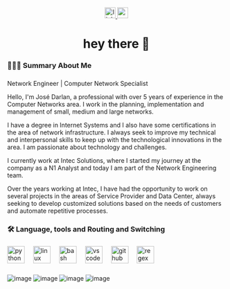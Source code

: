 ###

<div align="center">  
  <a href="https://www.linkedin.com/in/darlan-sim%C3%B5es/">
    <img src="https://img.shields.io/static/v1?message=LinkedIn&logo=linkedin&label=&color=0077B5&logoColor=white&labelColor=&style=for-the-badge" height="25" alt="linkedin logo"  />
  </a>
  <a href="https://www.youtube.com/@jose-darlan">
    <img src="https://img.shields.io/static/v1?message=Youtube&logo=youtube&label=&color=FF0000&logoColor=white&labelColor=&style=for-the-badge" height="25" alt="youtube logo"  />
  </a> 
</div>

###

<h1 align="center">hey there 👋</h1>

###

<h3 align="left">👨🏻‍💻 Summary About Me</h3>

###

<p align="left">Network Engineer | Computer Network Specialist<br></p>
<p align="left">Hello, I'm José Darlan, a professional with over 5 years of experience in the Computer Networks area. I work in the planning, implementation and management of small, medium and large networks.</p>
<p align="left">I have a degree in Internet Systems and I also have some certifications in the area of ​​network infrastructure. I always seek to improve my technical and interpersonal skills to keep up with the technological innovations in the area. I am passionate about technology and challenges.</p>
<p align="left">I currently work at Intec Solutions, where I started my journey at the company as a N1 Analyst and today I am part of the Network Engineering team.</p>
<p align="left">Over the years working at Intec, I have had the opportunity to work on several projects in the areas of Service Provider and Data Center, always seeking to develop customized solutions based on the needs of customers and automate repetitive processes.</p>

###

<h3 align="left">🛠 Language, tools and Routing and Switching</h3>

###

<div align="left">
  <img src="https://skillicons.dev/icons?i=py" height="40" alt="python logo"  />
  <img width="12" />
  <img src="https://skillicons.dev/icons?i=linux" height="40" alt="linux logo"  />
  <img width="12" />
  <img src="https://cdn.jsdelivr.net/gh/devicons/devicon/icons/bash/bash-original.svg" height="40" alt="bash logo"  />
  <img width="12" />
  <img src="https://cdn.jsdelivr.net/gh/devicons/devicon/icons/vscode/vscode-original.svg" height="40" alt="vscode logo"  />
  <img width="12" />
  <img src="https://skillicons.dev/icons?i=github" height="40" alt="github logo"  />
  <img width="12" />
  <img src="https://skillicons.dev/icons?i=regex" height="40" alt="regex logo"  />
</div>

###

![image](https://github.com/user-attachments/assets/f867653f-0f7c-4681-8539-7eff28f0e39d)
![image](https://github.com/user-attachments/assets/7161dcf5-a0f9-4165-9e90-a3bbe5a362b6)
![image](https://github.com/user-attachments/assets/6291e66b-5235-41e6-b8a2-b4570f1d0c8a)
![image](https://github.com/user-attachments/assets/9b641532-bda4-457d-9971-b0d211cabc93)

###





